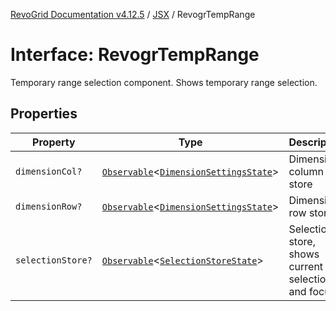 [RevoGrid Documentation v4.12.5](README.md) / [JSX](Namespace.JSX.md) / RevogrTempRange

# Interface: RevogrTempRange

Temporary range selection component. Shows temporary range selection.

## Properties

| Property | Type | Description | Defined in |
| ------ | ------ | ------ | ------ |
| `dimensionCol?` | [`Observable`](TypeAlias.Observable.md)\<[`DimensionSettingsState`](Interface.DimensionSettingsState.md)\> | Dimension column store | [src/components.d.ts:2257](https://github.com/revolist/revogrid/blob/c0c7fff7e44e26499aba20df7b49da7b6c71eb68/src/components.d.ts#L2257) |
| `dimensionRow?` | [`Observable`](TypeAlias.Observable.md)\<[`DimensionSettingsState`](Interface.DimensionSettingsState.md)\> | Dimension row store | [src/components.d.ts:2261](https://github.com/revolist/revogrid/blob/c0c7fff7e44e26499aba20df7b49da7b6c71eb68/src/components.d.ts#L2261) |
| `selectionStore?` | [`Observable`](TypeAlias.Observable.md)\<[`SelectionStoreState`](TypeAlias.SelectionStoreState.md)\> | Selection store, shows current selection and focus | [src/components.d.ts:2265](https://github.com/revolist/revogrid/blob/c0c7fff7e44e26499aba20df7b49da7b6c71eb68/src/components.d.ts#L2265) |
